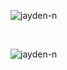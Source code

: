 
<p>&nbsp;<img align="left" src="https://github-readme-stats.vercel.app/api?username=jayden-n&show_icons=true&theme=tokyonight&locale=en" alt="jayden-n" /></p>
<br>
<p><img align="left" src="https://github-readme-streak-stats.herokuapp.com/?user=jayden-n&theme=dark" alt="jayden-n" /></p>
